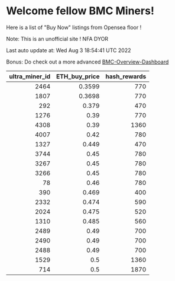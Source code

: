 # Welcome fellow BMC Miners!
Here is a list of "Buy Now" listings from Opensea floor !

Note: This is an unofficial site ! NFA DYOR

Last auto update at: Wed Aug  3 18:54:41 UTC 2022

Bonus: Do check out a more advanced [BMC-Overview-Dashboard](https://dune.com/defifunk/BMC-Overview-Dashboard)


|   ultra_miner_id |   ETH_buy_price |   hash_rewards |
|-----------------:|----------------:|---------------:|
|             2464 |          0.3599 |            770 |
|             1807 |          0.3698 |            770 |
|              292 |          0.379  |            470 |
|             1276 |          0.39   |            770 |
|             4308 |          0.39   |           1360 |
|             4007 |          0.42   |            780 |
|             1327 |          0.449  |            470 |
|             3744 |          0.45   |            780 |
|             3267 |          0.45   |            780 |
|             3266 |          0.45   |            780 |
|               78 |          0.46   |            780 |
|              390 |          0.469  |            400 |
|             2332 |          0.474  |            590 |
|             2024 |          0.475  |            520 |
|             1310 |          0.485  |            560 |
|             2489 |          0.49   |            700 |
|             2490 |          0.49   |            700 |
|             2488 |          0.49   |            700 |
|             1529 |          0.5    |           1360 |
|              714 |          0.5    |           1870 |
